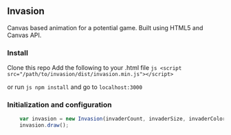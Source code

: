 ## Invasion

Canvas based animation for a potential game. Built using HTML5 and Canvas API.

### Install

Clone this repo
Add the following to your .html file
`js <script src="/path/to/invasion/dist/invasion.min.js"></script>`

or 
run `js npm install` and go to `localhost:3000`


### Initialization and configuration
```js
    var invasion = new Invasion(invaderCount, invaderSize, invaderColor, gridSize, gridColor);
    invasion.draw();
```